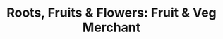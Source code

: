 ---
title: "Roots, Fruits & Flowers: Fruit & Veg Merchant"
url: /glasgow/roots-fruits-und-flowers-fruit-und-veg-merchant/
shop: Gemüse & Obst
---